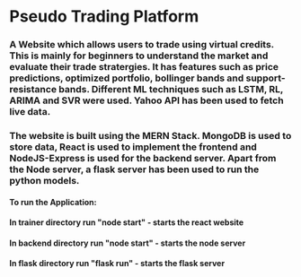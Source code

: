 # Pseudo Trading Platform

### A Website which allows users to trade using virtual credits. This is mainly for beginners to understand the market and evaluate their trade stratergies. It has features such as price predictions, optimized portfolio, bollinger bands and support-resistance bands. Different ML techniques such as LSTM, RL, ARIMA and SVR were used. Yahoo API has been used to fetch live data.
### The website is built using the MERN Stack. MongoDB is used to store data, React is used to implement the frontend and NodeJS-Express is used for the backend server. Apart from the Node server, a flask server has been used to run the python models.
#### To run the Application:
#### In trainer directory run "node start" - starts the react website
#### In backend directory run "node start" - starts the node server
#### In flask directory run "flask run" - starts the flask server

